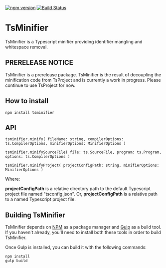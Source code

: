 ﻿[![npm version](https://badge.fury.io/js/tsminifier.svg)](http://badge.fury.io/js/tsminifier)
﻿[![Build Status](https://travis-ci.org/ToddThomson/tsminifier.svg?branch=master)](https://travis-ci.org/ToddThomson/tsminifier)
# TsMinifier
TsMinifier is a Typescript minifier providing identifier mangling and whitespace removal.

## PRERELEASE NOTICE

TsMinifier is a prerelease package. TsMinifier is the result of decoupling the minification code from TsProject and is currently a work in progress. Please continue to use TsProject for now.

## How to install

```
npm install tsminifier
```

## API

	tsminifier.minify( fileName: string, compilerOptions: ts.CompilerOptions, minifierOptions: MinifierOptions )

	tsminifier.minifySourceFile( file: ts.SourceFile, program: ts.Program, options: ts.CompilerOptions )

    tsminifier.minifyProject( projectConfigPath: string, minifierOptions: MinifierOptions )

Where:

**projectConfigPath** is a relative directory path to the default Typescript project file named "tsconfig.json".
Or,
**projectConfigPath** is a relative path to a named Typescript project file.   

## Building TsMinifier

TsMinifier depends on [NPM](https://docs.npmjs.com/) as a package manager and 
[Gulp](https://github.com/gulpjs/gulp/blob/master/docs/getting-started.md) as a build tool. 
If you haven't already, you'll need to install both these tools in order to 
build TsMinifier.

Once Gulp is installed, you can build it with the following commands:

```
npm install
gulp build
```  

